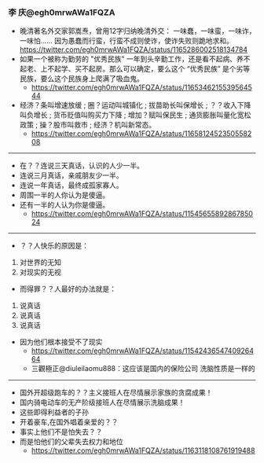 ### 李 庆@egh0mrwAWa1FQZA
- 晚清著名外交家郭嵩焘，曾用12字归纳晚清外交： 一味蠢，一味蛮，一味诈，一味怕...... 因为愚蠢而行蛮，行蛮不成则使诈，使诈失败则跪地求和。
  https://twitter.com/egh0mrwAWa1FQZA/status/1165286002518134784
- 如果一个被称为勤劳的 "优秀民族" 一年到头辛勤工作，还是看不起病、养不起老、上不起学、买不起房。那么可以确定，要么这个 “优秀民族” 是个劣等民族，要么这个民族身上爬满了吸血鬼。
  - https://twitter.com/egh0mrwAWa1FQZA/status/1165346215539564544
- 经济？条叫增速放缓 ; 圈？运动叫城镇化 ; 拔苗助长叫保增长 ; ？？收入下降叫负增长 ; 货币贬值叫购买力下降 ; 增加？赋叫保民生 ; 通货膨胀叫量化宽松政策 ; 操？股市叫救市 ; 经济？机叫新常态。
  - https://twitter.com/egh0mrwAWa1FQZA/status/1165812452350558208
---
- 在？？连说三天真话，认识的人少一半。
- 连说三月真话，亲戚朋友少一半。
- 连说一年真话，最终成孤家寡人。
- 周围一半的人你认为是傻逼。
- 还有一半的人认为你是傻逼。
  - https://twitter.com/egh0mrwAWa1FQZA/status/1154565589286785024
---
- ？？人快乐的原因是：
1. 对世界的无知 
2. 对现实的无视
- 而得罪？？人最好的办法就是：
1. 说真话
2. 说真话
3. 说真话
- 因为他们根本接受不了现实
  - https://twitter.com/egh0mrwAWa1FQZA/status/1154243654740926464
  - 三觀極正@diuleilaomu888：这应该是国内的保险公司  洗脑性质是一样的
---
- 国外开超级跑车的？？主义接班人在尽情展示家族的贪腐成果！
- 国内骑电动车的无产阶级接班人在尽情展示洗脑成果！
- 这些即得利益者的子孙
- 开着豪车,在国外唱着亲爱的？？
- 事实上他们不是怕失去？？
- 而是怕他们的父辈失去权力和地位
  - https://twitter.com/egh0mrwAWa1FQZA/status/1163118108761919488